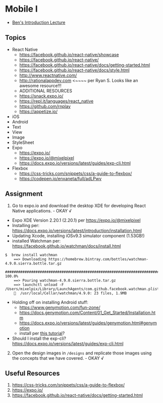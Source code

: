 # Mobile I
- [Ben's Introduction Lecture](https://youtu.be/xeUinxnjlgI)
## Topics
* React Native
  * https://facebook.github.io/react-native/showcase
  * https://facebook.github.io/react-native/
  * https://facebook.github.io/react-native/docs/getting-started.html
  * https://facebook.github.io/react-native/docs/style.html
  * http://www.reactnative.com/
  * http://rationalappdev.com <~~~~ per Ryan S. Looks like an awesome resource!!!
  * ADDITIONAL RESOURCES
  * https://snack.expo.io/
  * https://repl.it/languages/react_native
  * https://github.com/rnplay
  * https://appetize.io/
* iOS
* Android
* Text
* View
* Image
* StyleSheet
* Expo
  * https://expo.io/
  * https://expo.io/@mixelpixel
  * https://docs.expo.io/versions/latest/guides/exp-cli.html
* Flexbox
  * https://css-tricks.com/snippets/css/a-guide-to-flexbox/
  * https://codepen.io/enxaneta/full/adLPwv
## Assignment
1. Go to expo.io and download the desktop XDE for developing React Native applications. - OKAY √
  - Expo XDE Version 2.20.1 (2.20.1) per https://expo.io/@mixelpixel
  - Installing per: https://docs.expo.io/versions/latest/introduction/installation.html
  - Updating Xcode, installing iOSv9.3 simulator component (1.53GB!)
  - installed Watchman per: https://facebook.github.io/watchman/docs/install.html
  ```console
  $  brew install watchman
      ==> Downloading https://homebrew.bintray.com/bottles/watchman-4.9.0.sierra.bottle.tar.gz
      ######################################################################## 100.0%
      ==> Pouring watchman-4.9.0.sierra.bottle.tar.gz
      ==> launchctl unload -F /Users/mixelpix/Library/LaunchAgents/com.github.facebook.watchman.plist
      🍺  /usr/local/Cellar/watchman/4.9.0: 23 files, 1.9MB
  ```
  - Holding off on installing Android stuff:
    - https://www.genymotion.com/fun-zone/
    - https://docs.genymotion.com/Content/01_Get_Started/Installation.htm
    - https://docs.expo.io/versions/latest/guides/genymotion.html#genymotion
    - install per [this tutorial](http://rationalappdev.com/3-steps-to-build-your-first-mobile-app-with-react-native/)?
  - Should I install the exp-cli? https://docs.expo.io/versions/latest/guides/exp-cli.html
2. Open the design images in `/designs` and replicate those images using the concepts that we have covered. - OKAY √
## Useful Resources
1. https://css-tricks.com/snippets/css/a-guide-to-flexbox/
2. https://expo.io/
3. https://facebook.github.io/react-native/docs/getting-started.html
